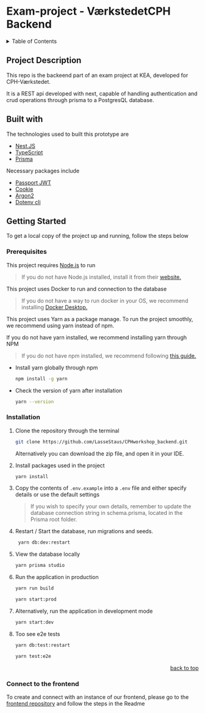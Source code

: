 <a id="top"></a>

# Exam-project - VærkstedetCPH Backend 


<!-- TABLE OF CONTENTS -->
<details>
  <summary>Table of Contents</summary>
  <ol>
    <li>
      <a href="#project-description">Project Description</a>
      <ul>
        <li><a href="#built-with">Built With</a></li>
      </ul>
    </li>
    <li>
      <a href="#getting-started">Getting Started</a>
      <ul>
        <li><a href="#prerequisites">Prerequisites</a></li>
        <li><a href="#installation">Installation</a></li>
      </ul>
    </li>
    <li><a href="#connect-to-the-frontend">Connecting to the frontend repo</a></li>
  </ol>
</details>



<!-- PROJECT DESCRIPTION -->
## Project Description
This repo is the backeend part of an exam project at KEA, developed for CPH-Værkstedet. 

It is a REST api developed with next, capable of handling authentication and crud operations through prisma to a PostgresQL database.  



<!-- BUILT WITH -->
## Built with

The technologies used to built this prototype are

* [Nest.JS]([https://reactjs.org/](https://nestjs.com/))
* [TypeScript](https://www.typescriptlang.org/)
* [Prisma](https://www.prisma.io/)


Necessary packages include

* [Passport JWT](https://yarnpkg.com/package/passport-jwt)
* [Cookie](https://yarnpkg.com/package/cookie)
* [Argon2](https://yarnpkg.com/package/argon2)
* [Dotenv cli](https://yarnpkg.com/package/dotenv-cli)




<!-- GETTING STARTED -->
## Getting Started

To get a local copy of the project up and running, follow the steps below



### Prerequisites

This project requires [Node.js](https://nodejs.org/en/) to run

> If you do not have Node.js installed, install it from their [website.](https://nodejs.org/en/)


This project uses Docker to run and connection to the database

> If you do not have a way to run docker in your OS, we recommend installing [Docker Desktop.](https://www.docker.com/products/docker-desktop/)


This project uses Yarn as a package manage. To run the project smoothly, we recommend using yarn instead of npm. 

If you do not have yarn installed, we recommend installing yarn through NPM

> If you do not have npm installed, we recommend following [this guide.](https://docs.npmjs.com/downloading-and-installing-node-js-and-npm)


* Install yarn globally through npm
    ```sh
    npm install -g yarn
    ```
* Check the version of yarn after installation
    ```sh
    yarn --version
    ```




### Installation

1. Clone the repository through the terminal

     ```sh
     git clone https://github.com/LasseStaus/CPHworkshop_backend.git
     ```

   Alternatively you can download the zip file, and open it in your IDE. 
   

2. Install packages used in the project

     ```sh
     yarn install
     ``` 

3. Copy the contents of `.env.example` into a `.env` file and either specify details or use the default settings 

    > If you wish to specify your own details, remember to update the database connection string in schema.prisma, located in the Prisma root folder. 


4. Restart / Start the database, run migrations and seeds. 

    ```sh
     yarn db:dev:restart
     ``` 

5. View the database locally

     ```sh
     yarn prisma studio
     ```
 

6. Run the application in production 

     ```sh
     yarn run build
     ```
     ```sh
     yarn start:prod
     ```
   
7. Alternatively, run the application in development mode

     ```sh
     yarn start:dev
     ```
     
8. Too see e2e tests 

     ```sh
     yarn db:test:restart
     ```
     ```sh
     yarn test:e2e
     ```
   
<p align="right"><a href="#top">back to top</a></p>



### Connect to the frontend

To create and connect with an instance of our frontend, please go to the [frontend repository](https://github.com/LasseStaus/frontend_chakra) and follow the steps in the Readme

